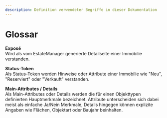 ```yaml
---
description: Definition verwendeter Begriffe in dieser Dokumentation
---
```


# Glossar

**Exposé**  
Wird als vom EstateManager generierte Detailseite einer Immobilie verstanden.

**Status-Token**  
Als Status-Token werden Hinweise oder Attribute einer Immobilie wie "Neu", "Reserviert" oder "Verkauft" verstanden.

**Main-Attributes / Details**  
Als Main-Attributes oder Details werden die für einen Objekttypen definierten Hauptmerkmale bezeichnet. Attribute unterscheiden sich dabei meist als einfache Ja/Nein Merkmale, Details hingegen können explizite Angaben wie Flächen, Objektart oder Baujahr beinhalten.



